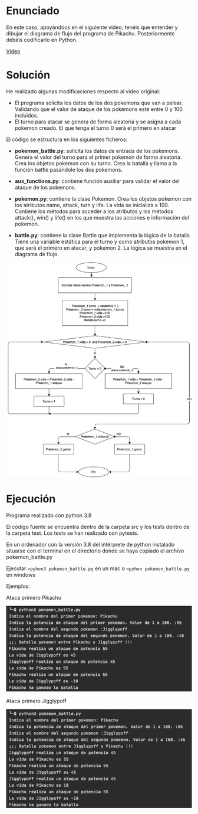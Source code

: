 # Enunciado
En este caso, apoyándoos en el siguiente video, tenéis que entender y dibujar el diagrama de flujo del programa de 
Pikachu. Posteriormente debéis codificarlo en Python.

[Video](https://www.youtube.com/watch?v=SDv2vOIFIj8)

# Solución

He realizado algunas modificaciones respecto al video original:

* El programa solicita los datos de los dos pokemons que van a pelear.
  Validando que el valor de ataque de los pokemons esté entre 0 y 100 incluidos.
* El turno para atacar se genera de forma aleatoria y se asigna a cada pokemon creado.
  El que tenga el turno 0 será el primero en atacar

El código se estructura en los siguientes ficheros:

* **pokemon_battle.py**: solicita los datos de entrada de los pokemons.
  Genera el valor del turno para el primer pokemon de forma aleatoria.
  Crea los objetos pokemon con su turno. Crea la batalla y llama a la función battle pasándole los dos pokemons.

* **aux_functions.py**: contiene función auxiliar para validar el valor del ataque de los pokemons.

* **pokemon.py**: contiene la clase Pokemon. Crea los objetos pokemon con los atributos name, attack, turn y life. 
  La vida se inicializa a 100. Contiene los métodos para acceder a los atributos y los métodos attack(), win() y life()
  en los que muestra las acciones e información del pokemon.

* **battle.py**: contiene la clase Battle que implementa la lógica de la batalla.
  Tiene una variable estática para el turno y como atributos pokemon 1, que será el primero en atacar, y pokemon 2.
  La lógica se muestra en el diagrama de flujo.


![Diagrama_de_flujo](img/Pokemon_battle.png)


# Ejecución
Programa realizado con python 3.8

El código fuente se encuentra dentro de la carpeta src y los tests dentro de la carpeta test.
Los tests se han realizado con pytests.

En un ordenador con la versión 3.8 del intérprete de python instalado situarse con el terminal en el directorio donde
se haya copiado el archivo pokemon_battle.py

Ejecutar `>pyhon3 pokemon_battle.py` en un mac o `>pyhon pokemon_battle.py` en windows

Ejemplos:

Ataca primero Pikachu

![Ejemplo_1](img/pokemon_battle_ejemplo1.png)

Ataca primero Jigglypoff

![Ejemplo_2](img/pokemon_battle_ejemplo2.png)

